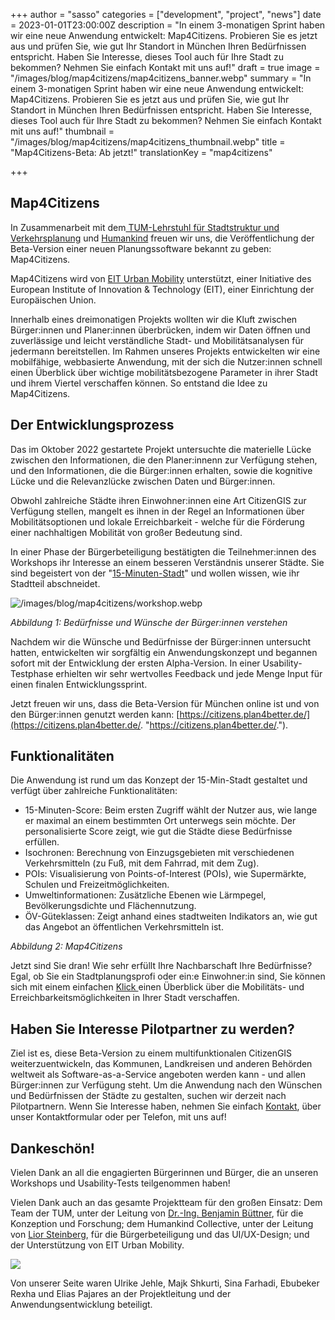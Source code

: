 +++
author = "sasso"
categories = ["development", "project", "news"]
date = 2023-01-01T23:00:00Z
description = "In einem 3-monatigen Sprint haben wir eine neue Anwendung entwickelt: Map4Citizens. Probieren Sie es jetzt aus und prüfen Sie, wie gut Ihr Standort in München Ihren Bedürfnissen entspricht. Haben Sie Interesse, dieses Tool auch für Ihre Stadt zu bekommen? Nehmen Sie einfach Kontakt mit uns auf!"
draft = true
image = "/images/blog/map4citizens/map4citizens_banner.webp"
summary = "In einem 3-monatigen Sprint haben wir eine neue Anwendung entwickelt: Map4Citizens. Probieren Sie es jetzt aus und prüfen Sie, wie gut Ihr Standort in München Ihren Bedürfnissen entspricht. Haben Sie Interesse, dieses Tool auch für Ihre Stadt zu bekommen? Nehmen Sie einfach Kontakt mit uns auf!"
thumbnail = "/images/blog/map4citizens/map4citizens_thumbnail.webp"
title = "Map4Citizens-Beta: Ab jetzt!"
translationKey = "map4citizens"

+++
## Map4Citizens

In Zusammenarbeit mit dem[ TUM-Lehrstuhl für Stadtstruktur und Verkehrsplanung](https://www.mos.ed.tum.de/sv/startseite/ "Lehrstuhl für Stadtstruktur und Verkehrsplanung") und [Humankind](https://www.humankind.city/ "Humankind") freuen wir uns, die Veröffentlichung der Beta-Version einer neuen Planungssoftware bekannt zu geben: Map4Citizens.

Map4Citizens wird von [EIT Urban Mobility](https://www.eiturbanmobility.eu/ "EIT Urban Mobility") unterstützt, einer Initiative des European Institute of Innovation & Technology (EIT), einer Einrichtung der Europäischen Union.

Innerhalb eines dreimonatigen Projekts wollten wir die Kluft zwischen Bürger:innen und Planer:innen überbrücken, indem wir Daten öffnen und zuverlässige und leicht verständliche Stadt- und Mobilitätsanalysen für jedermann bereitstellen. Im Rahmen unseres Projekts entwickelten wir eine mobilfähige, webbasierte Anwendung, mit der sich die Nutzer:innen schnell einen Überblick über wichtige mobilitätsbezogene Parameter in ihrer Stadt und ihrem Viertel verschaffen können. So entstand die Idee zu Map4Citizens.

## Der Entwicklungsprozess

Das im Oktober 2022 gestartete Projekt untersuchte die materielle Lücke zwischen den Informationen, die den Planer:innenn zur Verfügung stehen, und den Informationen, die die Bürger:innen erhalten, sowie die kognitive Lücke und die Relevanzlücke zwischen Daten und Bürger:innen.

Obwohl zahlreiche Städte ihren Einwohner:innen eine Art CitizenGIS zur Verfügung stellen, mangelt es ihnen in der Regel an Informationen über Mobilitätsoptionen und lokale Erreichbarkeit - welche für die Förderung einer nachhaltigen Mobilität von großer Bedeutung sind.

In einer Phase der Bürgerbeteiligung bestätigten die Teilnehmer:innen des Workshops ihr Interesse an einem besseren Verständnis unserer Städte. Sie sind begeistert von der "[15-Minuten-Stadt](https://www.eiturbanmobility.eu/wp-content/uploads/2022/11/EIT-UrbanMobilityNext9_15-min-City_144dpi.pdf "Urban Mobility Next 9")" und wollen wissen, wie ihr Stadtteil abschneidet.

![/images/blog/map4citizens/workshop.webp](https://app.forestry.io/sites/cn-hdrhu1af3oa/body-media//images/blog/map4citizens/workshop.webp)

_Abbildung 1: Bedürfnisse und Wünsche der Bürger:innen verstehen_

Nachdem wir die Wünsche und Bedürfnisse der Bürger:innen untersucht hatten, entwickelten wir sorgfältig ein Anwendungskonzept und begannen sofort mit der Entwicklung der ersten Alpha-Version. In einer Usability-Testphase erhielten wir sehr wertvolles Feedback und jede Menge Input für einen finalen Entwicklungssprint.

Jetzt freuen wir uns, dass die Beta-Version für München online ist und von den Bürger:innen genutzt werden kann: [https://citizens.plan4better.de/](https://citizens.plan4better.de/. "https://citizens.plan4better.de/.").

## Funktionalitäten

Die Anwendung ist rund um das Konzept der 15-Min-Stadt gestaltet und verfügt über zahlreiche Funktionalitäten:

* 15-Minuten-Score: Beim ersten Zugriff wählt der Nutzer aus, wie lange er maximal an einem bestimmten Ort unterwegs sein möchte. Der personalisierte Score zeigt, wie gut die Städte diese Bedürfnisse erfüllen.
* Isochronen: Berechnung von Einzugsgebieten mit verschiedenen Verkehrsmitteln (zu Fuß, mit dem Fahrrad, mit dem Zug).
* POIs: Visualisierung von Points-of-Interest (POIs), wie Supermärkte, Schulen und Freizeitmöglichkeiten.
* Umweltinformationen: Zusätzliche Ebenen wie Lärmpegel, Bevölkerungsdichte und Flächennutzung.
* ÖV-Güteklassen: Zeigt anhand eines stadtweiten Indikators an, wie gut das Angebot an öffentlichen Verkehrsmitteln ist.

_Abbildung 2: Map4Citizens_

Jetzt sind Sie dran! Wie sehr erfüllt Ihre Nachbarschaft Ihre Bedürfnisse? Egal, ob Sie ein Stadtplanungsprofi oder ein:e Einwohner:in sind, Sie können sich mit einem einfachen [Klick ](https://citizens.plan4better.de/ "Map4Citizens")einen Überblick über die Mobilitäts- und Erreichbarkeitsmöglichkeiten in Ihrer Stadt verschaffen.

## Haben Sie Interesse  Pilotpartner zu werden?

Ziel ist es, diese Beta-Version zu einem multifunktionalen CitizenGIS weiterzuentwickeln, das Kommunen, Landkreisen und anderen Behörden weltweit als Software-as-a-Service angeboten werden kann - und allen Bürger:innen zur Verfügung steht. Um die Anwendung nach den Wünschen und Bedürfnissen der Städte zu gestalten, suchen wir derzeit nach Pilotpartnern. Wenn Sie Interesse haben, nehmen Sie einfach [Kontakt](/kontakt/ "Kontaktieren Sie uns"), über unser Kontaktformular oder per Telefon, mit uns auf!

## Dankeschön!

Vielen Dank an all die engagierten Bürgerinnen und Bürger, die an unseren Workshops und Usability-Tests teilgenommen haben!

Vielen Dank auch an das gesamte Projektteam für den großen Einsatz: Dem Team der TUM, unter der Leitung von [Dr.-Ing. Benjamin Büttner](https://www.linkedin.com/in/benjamin-b%C3%BCttner-3432ba52/ "Dr.-Ing. Benjamin Büttner auf Linkedin "), für die Konzeption und Forschung; dem Humankind Collective, unter der Leitung von [Lior Steinberg](https://www.linkedin.com/in/liorsteinberg/ "Lior Steinberg"), für die Bürgerbeteiligung und das UI/UX-Design; und der Unterstützung von EIT Urban Mobility.

![](/images/blog/map4citizens/eit.webp)

Von unserer Seite waren Ulrike Jehle, Majk Shkurti, Sina Farhadi, Ebubeker Rexha und Elias Pajares an der Projektleitung und der Anwendungsentwicklung beteiligt.